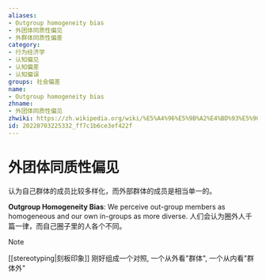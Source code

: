```yaml
---
aliases:
- Outgroup homogeneity bias
- 外团体同质性偏见
- 外群体同质性偏差
category:
- 行为经济学
- 认知偏见
- 认知偏差
- 认知偏误
groups: 社会偏差
name:
- Outgroup homogeneity bias
zhname:
- 外团体同质性偏见
zhwiki: https://zh.wikipedia.org/wiki/%E5%A4%96%E5%9B%A2%E4%BD%93%E5%90%8C%E8%B4%A8%E6%80%A7%E5%81%8F%E8%A7%81
id: 20220703225332_ff7c1b6ce3ef422f
---
```


# 外团体同质性偏见

认为自己群体的成员比较多样化，而外部群体的成员是相当单一的。

**Outgroup Homogeneity Bias**: We perceive out-group members as homogeneous and our own in-groups as more diverse.
人们会认为圈外人千篇一律，而自己圈子里的人各个不同。

> [!NOTE]
> [[stereotyping|刻板印象]] 刚好组成一个对照, 一个从外看"群体", 一个从内看"群体外"